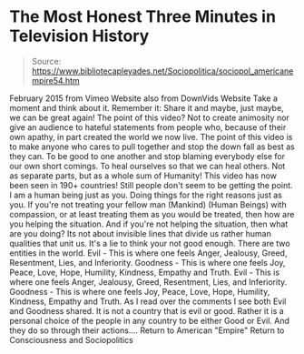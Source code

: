 # The Most Honest Three Minutes in Television History

> Source: https://www.bibliotecapleyades.net/Sociopolitica/sociopol_americanempire54.htm

February 2015
from Vimeo Website
also from DownVids Website
Take a moment and think about it.
Remember it: Share it and maybe, just maybe, we can be great again! The point of this video? Not to create animosity nor give an audience to hateful statements from people who, because of their own apathy, in part created the world we now live.
The point of this video is to make anyone who cares to pull together and stop the down fall as best as they can. To be good to one another and stop blaming everybody else for our own short comings. To heal ourselves so that we can heal others. Not as separate parts, but as a whole sum of Humanity! This video has now been seen in 190+ countries! Still people don't seem to be getting the point.
I am a human being just as you. Doing things for the right reasons just as you.
If you're not treating your fellow man (Mankind) (Human Beings) with compassion, or at least treating them as you would be treated, then how are you helping the situation.
And if you're not helping the situation, then what are you doing?
Its not about invisible lines that divide us rather human qualities that unit us. It's a lie to think your not good enough.
There are two entities in the world.
Evil - This is where one feels Anger, Jealousy, Greed, Resentment, Lies, and Inferiority. Goodness - This is where one feels Joy, Peace, Love, Hope, Humility, Kindness, Empathy and Truth.
Evil - This is where one feels Anger, Jealousy, Greed, Resentment, Lies, and Inferiority.
Goodness - This is where one feels Joy, Peace, Love, Hope, Humility, Kindness, Empathy and Truth.
As I read over the comments I see both Evil and Goodness shared.
It is not a country that is evil or good. Rather it is a personal choice of the people in any country to be either Good or Evil.
And they do so through their actions....
Return to American "Empire"
Return to Consciousness and Sociopolitics
